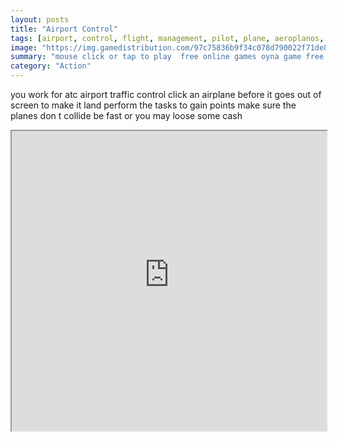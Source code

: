 ```yaml
---
layout: posts
title: "Airport Control"
tags: [airport, control, flight, management, pilot, plane, aeroplanos, free, online, games, oyna, game, free, games, play, play, games]
image: "https://img.gamedistribution.com/97c75836b9f34c078d790022f71de81f.jpg"
summary: "mouse click or tap to play  free online games oyna game free games play play games"
category: "Action"
---
```


you work for atc airport traffic control click an airplane before it goes out of screen to make it land perform the tasks to gain points make sure the planes don t collide be fast or you may loose some cash

<iframe width="100%" height="480px;" src="https://html5.gamedistribution.com/97c75836b9f34c078d790022f71de81f/"></iframe>